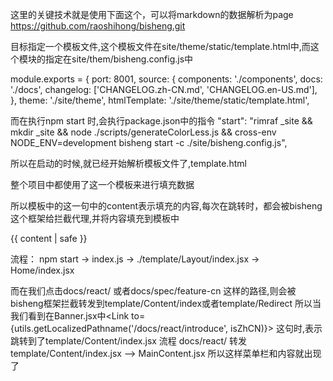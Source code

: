 这里的关键技术就是使用下面这个，可以将markdown的数据解析为page
https://github.com/raoshihong/bisheng.git

目标指定一个模板文件,这个模板文件在site/theme/static/template.html中,而这个模块的指定在site/them/bisheng.config.js中

module.exports = {
  port: 8001,
  source: {
    components: './components',
    docs: './docs',
    changelog: ['CHANGELOG.zh-CN.md', 'CHANGELOG.en-US.md'],
  },
  theme: './site/theme',
  htmlTemplate: './site/theme/static/template.html',
  
  
而在执行npm start 时,会执行package.json中的指令
"start": "rimraf _site && mkdir _site && node ./scripts/generateColorLess.js && cross-env NODE_ENV=development bisheng start -c ./site/bisheng.config.js",

所以在启动的时候,就已经开始解析模板文件了,template.html

整个项目中都使用了这一个模板来进行填充数据

所以模板中的这一句中的content表示填充的内容,每次在跳转时，都会被bisheng这个框架给拦截代理,并将内容填充到模板中
<div id="react-content">
  {{ content | safe }}
</div>

流程：
npm start -> index.js -> ./template/Layout/index.jsx -> Home/index.jsx

而在我们点击docs/react/ 或者docs/spec/feature-cn 这样的路径,则会被bisheng框架拦截转发到template/Content/index或者template/Redirect
所以当我们看到在Banner.jsx中<Link to={utils.getLocalizedPathname('/docs/react/introduce', isZhCN)}> 这句时,表示跳转到了template/Content/index.jsx
流程  docs/react/  转发  template/Content/index.jsx  --> MainContent.jsx  所以这样菜单栏和内容就出现了
